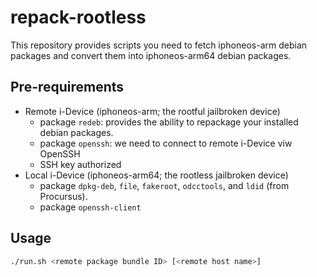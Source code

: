 # repack-rootless
This repository provides scripts you need to fetch iphoneos-arm debian packages and convert them into iphoneos-arm64 debian packages.

## Pre-requirements

* Remote i-Device (iphoneos-arm; the rootful jailbroken device)
  * package `redeb`: provides the ability to repackage your installed debian packages.
  * package `openssh`: we need to connect to remote i-Device viw OpenSSH
  * SSH key authorized
* Local i-Device (iphoneos-arm64; the rootless jailbroken device)
  * package `dpkg-deb`, `file`, `fakeroot`, `odcctools`, and `ldid` (from Procursus).
  * package `openssh-client`

## Usage

```bash
./run.sh <remote package bundle ID> [<remote host name>]
```
